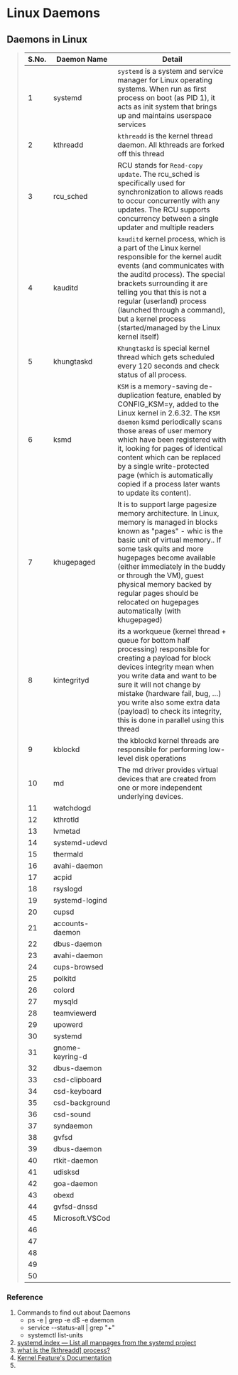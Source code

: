 #	Linux Daemons

##	Daemons in Linux
>	S.No. | Daemon Name | Detail
>	------|-----|------
>	1 | systemd | `systemd` is a system and service manager for Linux operating systems. When run as first process on boot (as PID 1), it acts as init system that brings up and maintains userspace services
>	2 | kthreadd | `kthreadd` is the kernel thread daemon.  All kthreads are forked off this thread
>	3 | rcu_sched | RCU stands for `Read-copy update`. The rcu_sched is specifically used for synchronization to allows reads to occur concurrently with any updates. The RCU supports concurrency between a single updater and multiple readers
>	4 | kauditd | `kauditd` kernel process, which is a part of the Linux kernel responsible for the kernel audit events (and communicates with the auditd process). The special brackets surrounding it are telling you that this is not a regular (userland) process (launched through a command), but a kernel process (started/managed by the Linux kernel itself)
>	5 | khungtaskd | `Khungtaskd` is special kernel thread which gets scheduled every 120 seconds and check status of all process.
>	6 | ksmd | `KSM` is a memory-saving de-duplication feature, enabled by CONFIG_KSM=y, added to the Linux kernel in 2.6.32. The `KSM daemon` ksmd periodically scans those areas of user memory which have been registered with it, looking for pages of identical content which can be replaced by a single write-protected page (which is automatically copied if a process later wants to update its content).
>	7 | khugepaged | It is to support large pagesize memory architecture. In Linux, memory is managed in blocks known as "pages" - whic is the basic unit of virtual memory.. If some task quits and more hugepages become available (either immediately in the buddy or through the VM), guest physical memory backed by regular pages should be relocated on hugepages automatically (with khugepaged)
>	8 | kintegrityd | its a workqueue (kernel thread + queue for bottom half processing) responsible for creating a payload for block devices integrity mean when you write data and want to be sure it will not change by mistake (hardware fail, bug, …) you write also some extra data (payload) to check its integrity, this is done in parallel using this thread
>	9 | kblockd | the kblockd kernel threads are responsible for performing low-level disk operations
>	10 | md | The md driver provides virtual devices that are created from one or more independent underlying devices.
>	11 | watchdogd | 
>	12 | kthrotld | 
>	13 | lvmetad | 
>	14 | systemd-udevd | 
>	15 | thermald | 
>	16 | avahi-daemon | 
>	17 | acpid | 
>	18 | rsyslogd | 
>	19 | systemd-logind | 
>	20 | cupsd | 
>	21 | accounts-daemon | 
>	22 | dbus-daemon | 
>	23 | avahi-daemon | 
>	24 | cups-browsed | 
>	25 | polkitd | 
>	26 | colord | 
>	27 | mysqld | 
>	28 | teamviewerd | 
>	29 | upowerd | 
>	30 | systemd | 
>	31 | gnome-keyring-d | 
>	32 | dbus-daemon | 
>	33 | csd-clipboard | 
>	34 | csd-keyboard | 
>	35 | csd-background | 
>	36 | csd-sound | 
>	37 | syndaemon | 
>	38 | gvfsd | 
>	39 | dbus-daemon | 
>	40 | rtkit-daemon | 
>	41 | udisksd | 
>	42 | goa-daemon | 
>	43 | obexd | 
>	44 | gvfsd-dnssd | 
>	45 | Microsoft.VSCod | 
>	46 |  | 
>	47 |  | 
>	48 |  | 
>	49 |  | 
>	50 |  | 

###	Reference
1.	Commands to find out about Daemons
	*	ps -e | grep -e d$ -e daemon
	*	service --status-all | grep "+"
	*	systemctl list-units
2.	[systemd.index — List all manpages from the systemd project](https://www.freedesktop.org/software/systemd/man/index.html)
3.	[what is the [kthreadd] process?](http://www.linuxvox.com/post/what-is-the-kthreadd-process/)
4.	[Kernel Feature's Documentation](https://www.kernel.org/doc/Documentation/)
5.	